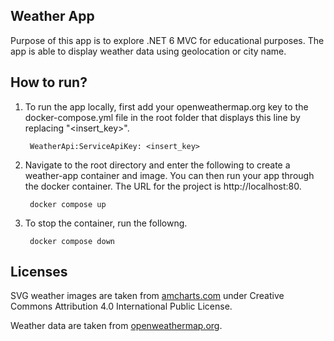 ## Weather App
Purpose of this app is to explore .NET 6 MVC for educational purposes. The app is able to display weather data using geolocation or city name.

## How to run?
1. To run the app locally, first add your openweathermap.org key to the docker-compose.yml file in the root folder that displays this line by replacing "<insert_key>".
    
        WeatherApi:ServiceApiKey: <insert_key>

2. Navigate to the root directory and enter the following to create a weather-app container and image. You can then run your app through the docker container. The URL for the project is http://localhost:80.

        docker compose up

3. To stop the container, run the followng.

        docker compose down

## Licenses
SVG weather images are taken from [amcharts.com](https://www.amcharts.com/free-animated-svg-weather-icons/) under Creative Commons Attribution 4.0 International Public License.

Weather data are taken from [openweathermap.org](https://openweathermap.org/faq).